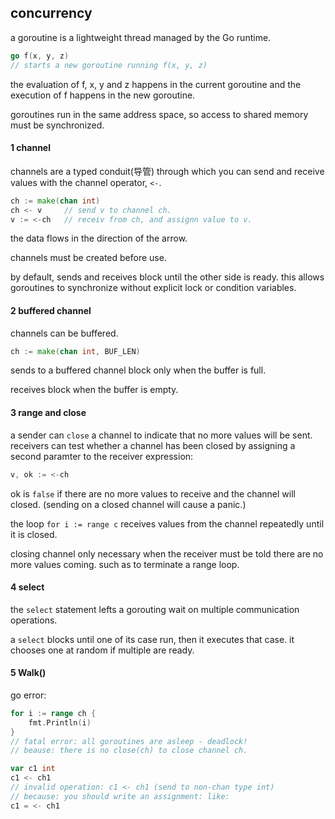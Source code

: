 ## concurrency

a goroutine is a lightweight thread managed by the Go runtime.

```go
go f(x, y, z)
// starts a new goroutine running f(x, y, z)
```

the evaluation of f, x, y and z happens in the current goroutine and the execution of f happens in the new goroutine.

goroutines run in the same address space, so access to shared memory must be synchronized.

#### 1 channel

channels are a typed conduit(导管) through which you can send and receive values with the channel operator, `<-`.

```go
ch := make(chan int)
ch <- v		// send v to channel ch.
v := <-ch	// receiv from ch, and assignn value to v.
```

the data flows in the direction of the arrow.

channels must be created before use.

by default, sends and receives block until the other side is ready. this allows goroutines to synchronize without explicit lock or condition variables.

#### 2 buffered channel

channels can be buffered. 

```go
ch := make(chan int, BUF_LEN)
```

sends to a buffered channel block only when the buffer is full.

receives block when the buffer is empty.

#### 3 range and close

a sender can `close` a channel to indicate that no more values will be sent. receivers can test whether a channel has been closed by assigning a second paramter to the receiver expression:

```go
v, ok := <-ch
```

ok is `false` if there are no more values to receive and the channel will closed. (sending on a closed channel will cause a panic.)

the loop `for i := range c` receives values from the channel repeatedly until it is closed.

closing channel only necessary when the receiver must be told there are no more values coming. such as to terminate a range loop.

#### 4 select

the `select` statement lefts a gorouting wait on multiple communication operations.

a `select` blocks until one of its case run, then it executes that case. it chooses one at random if multiple are ready.



#### 5 Walk()

go error:

```go
for i := range ch {
    fmt.Println(i)
}
// fatal error: all goroutines are asleep - deadlock!
// beause: there is no close(ch) to close channel ch.

var c1 int
c1 <- ch1
// invalid operation: c1 <- ch1 (send to non-chan type int)
// because: you should write an assignment: like:
c1 = <- ch1

```

